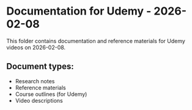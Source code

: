 # Documentation for Udemy - 2026-02-08

This folder contains documentation and reference materials for Udemy videos on 2026-02-08.

## Document types:
- Research notes
- Reference materials
- Course outlines (for Udemy)
- Video descriptions
